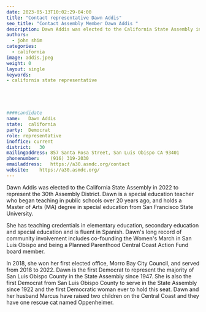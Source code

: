 ```yaml
---
date: 2023-05-13T10:02:29-04:00
title: "Contact representative Dawn Addis"
seo_title: "Contact Assembly Member Dawn Addis "
description: Dawn Addis was elected to the California State Assembly in 2022 to represent the 30th Assembly District. 
authors:
  - john shim
categories:
  - california
image: addis.jpeg
weight: 0
layout: single
keywords:
- california state representative





####candidate
name:	Dawn Addis
state:	california
party:	Democrat
role: representative
inoffice: current
district:	30
mailingaddress:	857 Santa Rosa Street, San Luis Obispo CA 93401
phonenumber:	(916) 319-2030
emailaddress:	https://a30.asmdc.org/contact
website:	https://a30.asmdc.org/
---
```


Dawn Addis was elected to the California State Assembly in 2022 to represent the 30th Assembly District. Dawn is a special education teacher who began teaching in public schools over 20 years ago, and holds a Master of Arts (MA) degree in special education from San Francisco State University. 

She has teaching credentials in elementary education, secondary education and special education and is fluent in Spanish. Dawn's long record of community involvement includes co-founding the Women's March in San Luis Obispo and being a Planned Parenthood Central Coast Action Fund board member.

In 2018, she won her first elected office, Morro Bay City Council, and served from 2018 to 2022. Dawn is the first Democrat to represent the majority of San Luis Obispo County in the State Assembly since 1947. She is also the first Democrat from San Luis Obispo County to serve in the State Assembly since 1922 and the first Democratic woman ever to hold this seat. Dawn and her husband Marcus have raised two children on the Central Coast and they have one rescue cat named Oppenheimer.